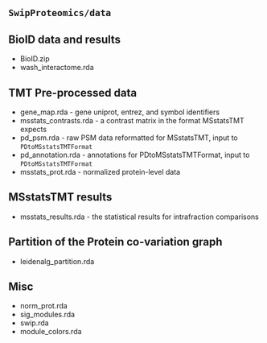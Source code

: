## `SwipProteomics/data`

## BioID data and results
* BioID.zip
* wash_interactome.rda


## TMT Pre-processed data
* gene_map.rda - gene uniprot, entrez, and symbol identifiers
* msstats_contrasts.rda - a contrast matrix in the format MSstatsTMT expects
* pd_psm.rda - raw PSM data reformatted for MSstatsTMT, input to `PDtoMSstatsTMTFormat`
* pd_annotation.rda - annotations for PDtoMSstatsTMTFormat, input to `PDtoMSstatsTMTFormat`
* msstats_prot.rda - normalized protein-level data


## MSstatsTMT results
* msstats_results.rda - the statistical results for intrafraction comparisons


## Partition of the Protein co-variation graph
* leidenalg_partition.rda


## Misc
* norm_prot.rda
* sig_modules.rda
* swip.rda
* module_colors.rda
